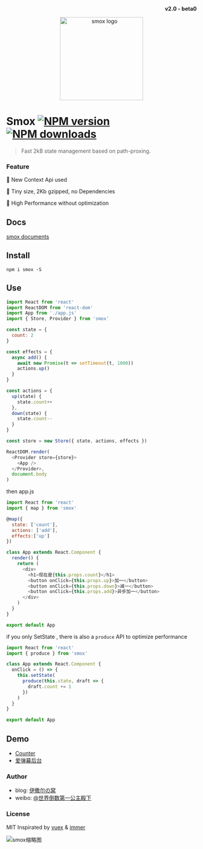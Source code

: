 <p align="right"><b>v2.0 - beta0</b></p>
<p align="center"><img src="https://ws1.sinaimg.cn/large/0065Zy9egy1fyupdvdcf6j30b40b4t9u.jpg" alt="smox logo" width="220"></p>

# Smox  [![NPM version](https://img.shields.io/npm/v/smox.svg?style=flat-square)](https://npmjs.com/package/smox)  [![NPM downloads](https://img.shields.io/npm/dm/smox.svg?style=flat-square)](https://npmjs.com/package/smox)

> Fast 2kB state management based on path-proxing.

### Feature

:pig_nose: New Context Api used

:jack_o_lantern: Tiny size, 2Kb gzipped, no Dependencies

:ghost: High Performance without optimization

## Docs

[smox documents](https://smox.js.org)

## Install

```shell
npm i smox -S
```

## Use

```javascript
import React from 'react'
import ReactDOM from 'react-dom'
import App from './app.js'
import { Store, Provider } from 'smox'

const state = {
  count: 2
}

const effects = {
  async add() {
    await new Promise(t => setTimeout(t, 1000))
    actions.up()
  }
}

const actions = {
  up(state) {
    state.count++
  },
  down(state) {
    state.count--
  }
}

const store = new Store({ state, actions, effects })

ReactDOM.render(
  <Provider store={store}>
    <App />
  </Provider>,
  document.body
)
```

then app.js

```javascript
import React from 'react'
import { map } from 'smox'

@map({
  state: ['count'],
  actions: ['add'],
  effects:['up']
})
```

```javascript
class App extends React.Component {
  render() {
    return (
      <div>
        <h1>现在是{this.props.count}</h1>
        <button onClick={this.props.up}>加一</button>
        <button onClick={this.props.down}>减一</button>
        <button onClick={this.props.add}>异步加一</button>
      </div>
    )
  }
}

export default App
```

if you only SetState , there is also a `produce` API to optimize performance

```javascript
import React from 'react'
import { produce } from 'smox'

class App extends React.Component {
  onClick = () => {
    this.setState(
      produce(this.state, draft => {
        draft.count += 1
      })
    )
  }
}

export default App
```

## Demo

- [Counter](https://github.com/132yse/smox-counter)
- [爱弹幕后台](https://github.com/132yse/idanmu-admin)

### Author

- blog: [伊撒尔の窝](http://www.yisaer.com)
- weibo: [@世界倒数第一公主殿下](http://weibo.com/oreshura)

### License

MIT
Inspirated by [vuex](https://github.com/vuejs/vuex) & [immer](https://github.com/mweststrate/immer)

![smox缩略图](http://wx4.sinaimg.cn/thumb150/0060lm7Tly1fsk4halu0hj309k09k0t8.jpg)
